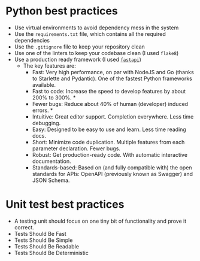 # Python best practices

* Use virtual environments to avoid dependency mess in the system
* Use the ```requirements.txt``` file, which contains all the required dependencies
* Use the ```.gitignore``` file to keep your repository clean
* Use one of the linters to keep your codebase clean (I used ```flake8```)
* Use a production ready framework (I used [`fastapi`](https://fastapi.tiangolo.com/))
    - The key features are:
        - Fast: Very high performance, on par with NodeJS and Go (thanks to Starlette and Pydantic). One of the fastest Python frameworks available.
        - Fast to code: Increase the speed to develop features by about 200% to 300%. *
        - Fewer bugs: Reduce about 40% of human (developer) induced errors. *
        - Intuitive: Great editor support. Completion everywhere. Less time debugging.
        - Easy: Designed to be easy to use and learn. Less time reading docs.
        - Short: Minimize code duplication. Multiple features from each parameter declaration. Fewer bugs.
        - Robust: Get production-ready code. With automatic interactive documentation.
        - Standards-based: Based on (and fully compatible with) the open standards for APIs: OpenAPI (previously known as Swagger) and JSON Schema.

# Unit test best practices

* A testing unit should focus on one tiny bit of functionality and prove it correct.
* Tests Should Be Fast
* Tests Should Be Simple
* Tests Should Be Readable
* Tests Should Be Deterministic
